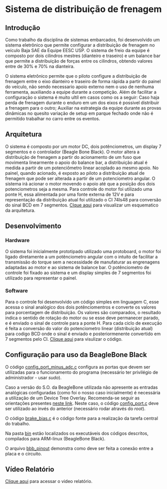 # Sistema de distribuição de frenagem
## Introdução
Como trabalho da disciplina de sistemas embarcados, foi desenvolvido um sistema eletrônico que permite configurar a distribuição de frenagem no veículo Baja SAE da Equipe EESC USP. O sistema de freio da equipe é composto por dois cilindros mestres (dianteiro e traseiro) e um balance bar que permite a distribuição de forças entre os cilindros, obtendo valores entre de 30% e 70% na dianteira.

O sistema eletrônico permite que o piloto configure a distribuição de frenagem entre o eixo dianteiro e traseiro de forma rápida a partir do painel do veículo, não sendo necessario apoio externo nem o uso de nenhuma ferramenta, auxiliando a equipe durante a competição. Além de facilitar a configuração o sistema é muito ultíl em casos como os a seguir: Caso haja perda de frenagem durante o enduro em um dos eixos é possivel distribuir a frenagem para o outro; Auxiliar na estrategia da equipe durante as provas dinâmicas no quesito variação de setup em parque fechado onde não é permitido trabalhar no carro entre os eventos.

## Arquitetura
O sistema é composto por um motor DC, dois potênciometros, um display 7 segmentos e o controlador (Beagle Bone Black). O motor altera a distribuição de frenagem a partir do acionamento de um fuso que movimenta linearmente o apoio do balance bar, a distribuição atual é medida a partir de um potenciômetro linear acoplado ao mesmo apoio. No painel, quando acionado, é exposto ao piloto a distribuição atual de frenagem que pode ser alterada a partir de um potenciometro angular. O sistema irá acionar o motor movendo o apoio até que a posição dos dois potenciometros seja a mesma. Para controle do motor foi utilizado uma ponte H, essa alimentada por uma fonte externa de 12V e para representação da distribuição atual foi utilizado o CI 74ls48 para conversão do sinal BCD em 7 segmentos. [Clque aqui](https://github.com/leonardosimiao/trabalho-embarcados/blob/master/Arquitetura.pdf) para visualizar um esquematico da arquitetura.

## Desenvolvimento
### Hardware
O sistema foi inicialmente prototipado utilizado uma protoboard, o motor foi ligado diretamente a um potênciometro angular com o intuito de facilitar a transmissão do torque sem a necessidade de manufaturar as engrenagens adaptadas ao motor e ao sistema de balance bar. O potênciometro de controle foi fixado ao sistema e um display simples de 7 segmentos foi utilizado para representar o painel.

### Software
Para o controle foi desenvolvido um código simples em linguagem C, esse acessa o sinal analógico dos dois potênciomentros e converte os valores para porcentagem de distribuição. Os valores são comparados, o resultado indica o sentido de rotação do motor ou se esse deve permanecer parado, e é enviado o sinal de controle para a ponte H. Para cada ciclo de execução é feita a conversão do valor do potenciometro linear (distribuição atual) para codigo BCD onde o sinal é enviado e posteriormenente convertido em 7 segmentos pelo CI. [Clique aqui](https://github.com/leonardosimiao/trabalho-embarcados/blob/master/brake_bias.c) para visulizar o código. 

## Configuração para uso da BeagleBone Black

O código [config_port_minus_adc.c](https://github.com/leonardosimiao/trabalho-embarcados/blob/master/config_port_minus_adc.c) configura as portas que devem ser utilizadas para o funcionamento do programa (necessário ter privilégio de administrador - usar *sudo*).

Caso a versão do S.O. da BeagleBone utilizada não apresente as entradas analógicas configuradas (como foi o nosso caso inicialmente) é necessária a utilização de um Device Tree Overlay. Recomenda-se seguir as orientações presentes [neste link](https://www.teachmemicro.com/beaglebone-black-adc/). Neste caso, o código [config_port.c](https://github.com/leonardosimiao/trabalho-embarcados/blob/master/config_port.c) deve ser utilizado ao invés do anterior (necessário rodar através do *root*).

O código [brake_bias.c](https://github.com/leonardosimiao/trabalho-embarcados/blob/master/brake_bias.c) é o código fonte para a realização da tarefa central do trabalho.

Na pasta [bin](https://github.com/leonardosimiao/trabalho-embarcados/tree/master/bin) estão localizados os executáveis dos códigos descritos, compilados para ARM-linux (BeagleBone Black).

O arquivo [bbb_pinout](https://github.com/leonardosimiao/trabalho-embarcados/blob/master/bbb_pinout.pdf) demonstra como deve ser feita a conexão entre a placa e o circuito.

## Vídeo Relatório
[Clique aqui](https://youtu.be/gwrGrYB9bkY) para acessar o video relatório.
